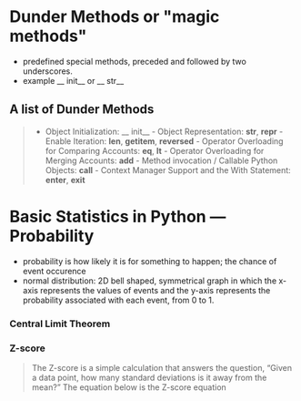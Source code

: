 # Dunder Methods or "magic methods"
-  predefined special methods, preceded and followed by two underscores. 
- example __ init__ or __ str__

## A list of Dunder Methods 
   > - Object Initialization: __ init__ 
     - Object Representation: __str__, __repr__
     - Enable Iteration: __len__, __getitem__, __reversed__
     - Operator Overloading for Comparing Accounts: __eq__, __lt__
     - Operator Overloading for Merging Accounts: __add__
     - Method invocation / Callable Python Objects: __call__
     - Context Manager Support and the With Statement: __enter__, __exit__


# Basic Statistics in Python — Probability
 - probability is how likely it is for something to happen; the chance of event occurence
 - normal distribution: 2D bell shaped, symmetrical graph in which the x-axis represents the values of events and the y-axis represents the   probability associated with each event, from 0 to 1.

 ### Central Limit Theorem

 ### Z-score
> The Z-score is a simple calculation that answers the question, “Given a data point, how many standard deviations is it away from the mean?” The equation below is the Z-score equation